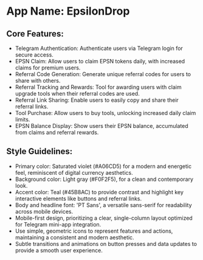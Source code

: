 # **App Name**: EpsilonDrop

## Core Features:

- Telegram Authentication: Authenticate users via Telegram login for secure access.
- EPSN Claim: Allow users to claim EPSN tokens daily, with increased claims for premium users.
- Referral Code Generation: Generate unique referral codes for users to share with others.
- Referral Tracking and Rewards: Tool for awarding users with claim upgrade tools when their referral codes are used.
- Referral Link Sharing: Enable users to easily copy and share their referral links.
- Tool Purchase: Allow users to buy tools, unlocking increased daily claim limits.
- EPSN Balance Display: Show users their EPSN balance, accumulated from claims and referral rewards.

## Style Guidelines:

- Primary color: Saturated violet (#A06CD5) for a modern and energetic feel, reminiscent of digital currency aesthetics.
- Background color: Light gray (#F0F2F5), for a clean and contemporary look.
- Accent color: Teal (#45B8AC) to provide contrast and highlight key interactive elements like buttons and referral links.
- Body and headline font: 'PT Sans', a versatile sans-serif for readability across mobile devices.
- Mobile-first design, prioritizing a clear, single-column layout optimized for Telegram mini-app integration.
- Use simple, geometric icons to represent features and actions, maintaining a consistent and modern aesthetic.
- Subtle transitions and animations on button presses and data updates to provide a smooth user experience.